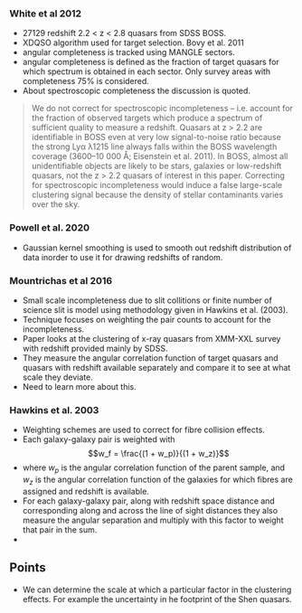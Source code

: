 ### White et al 2012

- 27129 redshift 2.2 < z < 2.8 quasars from SDSS BOSS.
- XDQSO algorithm used for target selection. Bovy et al. 2011
- angular completeness is tracked using MANGLE sectors.
- angular completeness is defined as the fraction of target quasars for which spectrum is obtained in each sector. Only survey areas with completeness 75% is considered.
- About spectroscopic completeness the discussion is quoted.
> We do not correct for spectroscopic incompleteness – i.e. account for the fraction of observed targets which produce a spectrum of sufficient quality to measure a redshift. Quasars at z > 2.2 are identifiable in BOSS even at very low signal-to-noise ratio because the strong Lyα λ1215 line always falls within the BOSS wavelength coverage (3600–10 000 Å; Eisenstein et al. 2011). In BOSS, almost all unidentifiable objects are likely to be stars, galaxies or low-redshift quasars, not the z > 2.2 quasars of interest in this paper. Correcting for spectroscopic incompleteness would induce a false large-scale clustering signal because the density of stellar contaminants varies over the sky.

### Powell et al. 2020

- Gaussian kernel smoothing is used to smooth out redshift distribution of data inorder to use it for drawing redshifts of random.

### Mountrichas et al 2016

- Small scale incompleteness due to slit collitions or finite number of science slit is model using methodology given in Hawkins et al. (2003).
- Technique focuses on weighting the pair counts to account for the incompleteness.
- Paper looks at the clustering of x-ray quasars from XMM-XXL survey with redshift provided mainly by SDSS.
- They measure the angular correlation function of target quasars and quasars with redshift available separately and compare it to see at what scale they deviate.
- Need to learn more about this.


### Hawkins et al. 2003

- Weighting schemes are used to correct for fibre collision effects.
- Each galaxy-galaxy pair is weighted with $$w_f = \frac{(1 + w_p)}{(1 + w_z)}$$
- where $w_p$ is the angular correlation function of the parent sample, and $w_z$ is the angular correlation function of the galaxies for which fibres are assigned and redshift is available. 
- For each galaxy-galaxy pair, along with redshift space distance and corresponding along and across the line of sight distances they also measure the angular separation and multiply with this factor to weight that pair in the sum.
- 



## Points
- We can determine the scale at which a particular factor in the clustering effects. For example the uncertainty in he footprint of the Shen quasars.

